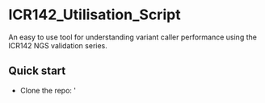 # ICR142_Utilisation_Script
An easy to use tool for understanding variant caller performance using the ICR142 NGS validation series. 

## Quick start
- Clone the repo: '

